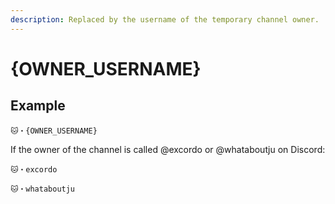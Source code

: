 ```yaml
---
description: Replaced by the username of the temporary channel owner.
---
```


# {OWNER\_USERNAME}

## Example

```
🐱・{OWNER_USERNAME}
```

If the owner of the channel is called @excordo or @whataboutju on Discord:

```
🐱・excordo
```

```
🐱・whataboutju
```
